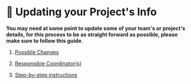 # 📝 __Updating your Project's Info__

__You may need at some point to update some of your team's or project's details, for this process to be as straight forward as possible, please make sure to follow this guide__.

1. [Possible Changes](possible_changes.md)

2. [Responsible Coordinator(s)](responsible_coordinators.md)

3. [Step-by-step instructions](step-by-step_instructions.md)
